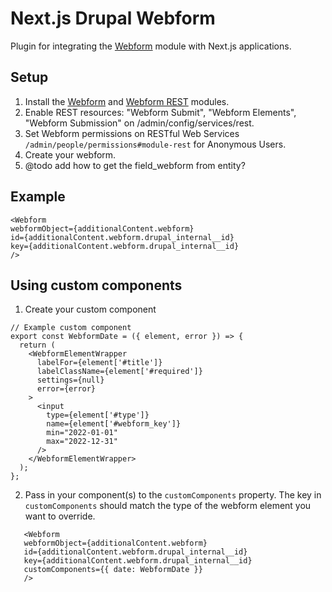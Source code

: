 # Next.js Drupal Webform

Plugin for integrating the [Webform](https://www.drupal.org/project/webform) module with Next.js applications.

## Setup

1. Install the [Webform](https://www.drupal.org/project/webform) and [Webform REST](https://www.drupal.org/project/webform_rest) modules.
2. Enable REST resources: "Webform Submit", "Webform Elements", "Webform Submission" on /admin/config/services/rest.
3. Set Webform permissions on RESTful Web Services `/admin/people/permissions#module-rest` for Anonymous Users.
4. Create your webform.
5. @todo add how to get the field_webform from entity?

## Example

```
<Webform
webformObject={additionalContent.webform}
id={additionalContent.webform.drupal_internal__id}
key={additionalContent.webform.drupal_internal__id}
/>
```

## Using custom components

1. Create your custom component

```
// Example custom component
export const WebformDate = ({ element, error }) => {
  return (
    <WebformElementWrapper
      labelFor={element['#title']}
      labelClassName={element['#required']}
      settings={null}
      error={error}
    >
      <input
        type={element['#type']}
        name={element['#webform_key']}
        min="2022-01-01"
        max="2022-12-31"
      />
    </WebformElementWrapper>
  );
};
```

2. Pass in your component(s) to the `customComponents` property. The key in `customComponents` should match the type of the webform element you want to override.

```
   <Webform
   webformObject={additionalContent.webform}
   id={additionalContent.webform.drupal_internal__id}
   key={additionalContent.webform.drupal_internal__id}
   customComponents={{ date: WebformDate }}
   />
```
